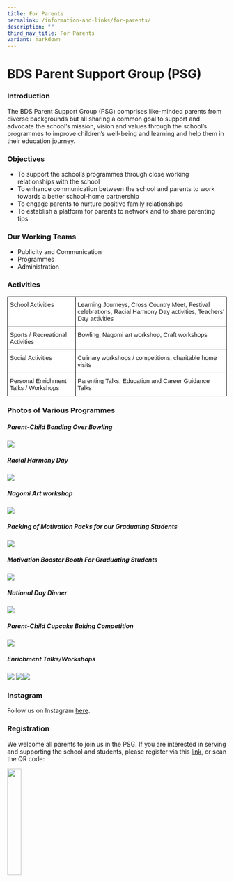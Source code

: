 ```yaml
---
title: For Parents
permalink: /information-and-links/for-parents/
description: ""
third_nav_title: For Parents
variant: markdown
---
```

BDS Parent Support Group (PSG)
===========

### Introduction


The BDS Parent Support Group (PSG) comprises like-minded parents from diverse backgrounds but all sharing a common goal to support and advocate the school’s mission, vision and values through the school’s programmes to improve children’s well-being and learning and help them in their education journey.

### Objectives

*   To support the school’s programmes through close working relationships with the school
*   To enhance communication between the school and parents to work towards a better school-home partnership
*   To engage parents to nurture positive family relationships
*   To establish a platform for parents to network and to share parenting tips

### Our Working Teams

*   Publicity and Communication
*   Programmes
*   Administration

### Activities

<style type="text/css">
.tg  {border-collapse:collapse;border-spacing:0;}
.tg td{border-color:black;border-style:solid;border-width:1px;font-family:Arial, sans-serif;font-size:14px;
  overflow:hidden;padding:10px 5px;word-break:normal;}
.tg th{border-color:black;border-style:solid;border-width:1px;font-family:Arial, sans-serif;font-size:14px;
  font-weight:normal;overflow:hidden;padding:10px 5px;word-break:normal;}
.tg .tg-ktyi{background-color:#FFF;text-align:left;vertical-align:top}
</style>
<table class="tg">
<thead>
  <tr>
    <th class="tg-ktyi"><span style="background-color:transparent">School Activities</span></th>
    <th class="tg-ktyi"><span style="background-color:transparent">Learning Journeys, Cross Country Meet, Festival celebrations, Racial Harmony Day activities, Teachers’ Day activities </span></th>
  </tr>
</thead>
<tbody>
  <tr>
    <td class="tg-ktyi"><span style="background-color:transparent">Sports / Recreational Activities</span></td>
    <td class="tg-ktyi"><span style="background-color:transparent">Bowling, Nagomi art workshop, Craft workshops</span></td>
  </tr>
  <tr>
    <td class="tg-ktyi"><span style="background-color:transparent">Social Activities</span></td>
    <td class="tg-ktyi"><span style="background-color:transparent">Culinary workshops / competitions, charitable home visits </span></td>
  </tr>
  <tr>
    <td class="tg-ktyi"><span style="background-color:transparent">Personal Enrichment Talks / Workshops</span></td>
    <td class="tg-ktyi"><span style="background-color:transparent">Parenting Talks, Education and Career Guidance Talks</span></td>
  </tr>
</tbody>
</table>


### Photos of Various Programmes

##### **Parent-Child Bonding Over Bowling**
![](/images/Partnerships/PSG/parent-child%20bonding%20over%20bonding.jpg)

##### **Racial Harmony Day**
![](/images/Partnerships/PSG/racial%20harmony%20day.jpg)

##### **Nagomi Art workshop**
![](/images/Partnerships/PSG/nagomi%20art%20workshop.jpg)

##### **Packing of Motivation Packs for our Graduating Students**
![](/images/Partnerships/PSG/packing%20of%20motivation%20packs%20for%20our%20graduating%20students.jpg)

##### **Motivation Booster Booth For Graduating Students**
![](/images/Partnerships/PSG/motivation%20booster%20booth%20for%20graduating%20students.jpg)

##### **National Day Dinner**
![](/images/Partnerships/PSG/national%20day%20dinner.jpg)

##### **Parent-Child Cupcake Baking Competition**
![](/images/Partnerships/PSG/parent-child%20cupcake%20baking%20competition.jpg)

##### **Enrichment Talks/Workshops**
![](/images/Partnerships/PSG/PSG1.jpg)
![](/images/Partnerships/PSG/PSG2.jpg)![](/images/Partnerships/PSG/psg%203A.jpg)
### Instagram

Follow us on Instagram&nbsp;[here](https://go.gov.sg/bds-psg).

### Registration

We welcome all parents to join us in the PSG. If you are interested in serving and supporting the school and students, please register via this [link](https://go.gov.sg/bdspsg23), or scan the QR code:

<img src="/images/For%20Parents10.jpg" style="width:25%">